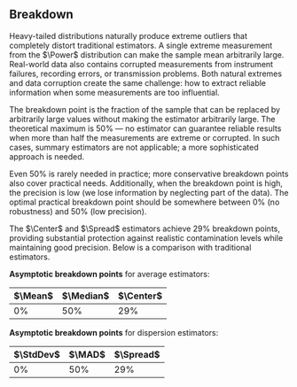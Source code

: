 ## Breakdown

Heavy-tailed distributions naturally produce extreme outliers that completely distort traditional estimators.
A single extreme measurement from the $\Power$ distribution can make the sample mean arbitrarily large.
Real-world data also contains corrupted measurements from instrument failures, recording errors, or transmission problems.
Both natural extremes and data corruption create the same challenge:
  how to extract reliable information when some measurements are too influential.

The breakdown point is the fraction of the sample that can be replaced by arbitrarily large values
  without making the estimator arbitrarily large.
The theoretical maximum is $50\%$ — no estimator can guarantee reliable results
  when more than half the measurements are extreme or corrupted.
In such cases, summary estimators are not applicable; a more sophisticated approach is needed.

Even $50\%$ is rarely needed in practice; more conservative breakdown points also cover practical needs.
Additionally, when the breakdown point is high, the precision is low
  (we lose information by neglecting part of the data).
The optimal practical breakdown point should be somewhere between
  $0\%$ (no robustness) and $50\%$ (low precision).

The $\Center$ and $\Spread$ estimators achieve $29\%$ breakdown points,
  providing substantial protection against realistic contamination levels
  while maintaining good precision.
Below is a comparison with traditional estimators.

**Asymptotic breakdown points** for average estimators:

| $\Mean$ | $\Median$ | $\Center$ |
|---------|-----------|-----------|
| 0%      | 50%       | 29%       |

**Asymptotic breakdown points** for dispersion estimators:

| $\StdDev$ | $\MAD$ | $\Spread$ |
|-----------|--------|-----------|
| 0%        | 50%    | 29%       |
